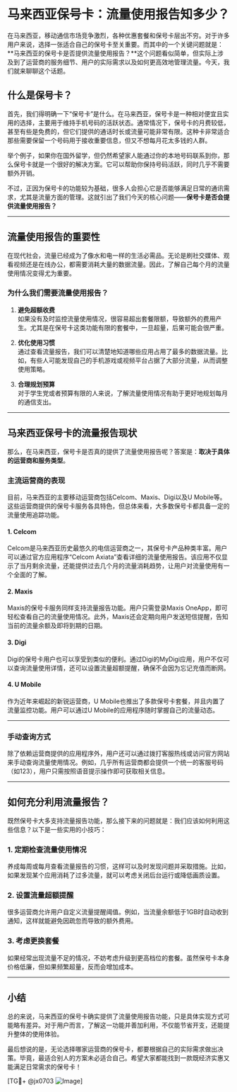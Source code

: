 # 马来西亚保号卡：流量使用报告知多少？

在马来西亚，移动通信市场竞争激烈，各种优惠套餐和保号卡层出不穷。对于许多用户来说，选择一张适合自己的保号卡至关重要。而其中的一个关键问题就是：**马来西亚的保号卡是否提供流量使用报告？**这个问题看似简单，但实际上涉及到了运营商的服务细节、用户的实际需求以及如何更高效地管理流量。今天，我们就来聊聊这个话题。

## 什么是保号卡？

首先，我们得明确一下“保号卡”是什么。在马来西亚，保号卡是一种相对便宜且实用的选择，主要用于维持手机号码的活跃状态。通常情况下，保号卡的月费较低，甚至有些是免费的，但它们提供的通话时长或流量可能非常有限。这种卡非常适合那些需要保留一个号码用于接收重要信息，但又不想每月花太多钱的人群。

举个例子，如果你在国外留学，但仍然希望家人能通过你的本地号码联系到你，那么保号卡就是一个很好的解决方案。它可以帮助你保持号码活跃，同时几乎不需要额外开销。

不过，正因为保号卡的功能较为基础，很多人会担心它是否能够满足日常的通讯需求，尤其是流量方面的管理。这就引出了我们今天的核心问题——**保号卡是否会提供流量使用报告？**

---

## 流量使用报告的重要性

在现代社会，流量已经成为了像水和电一样的生活必需品。无论是刷社交媒体、观看视频还是在线办公，都需要消耗大量的数据流量。因此，了解自己每个月的流量使用情况变得尤为重要。

### **为什么我们需要流量使用报告？**

1. **避免超额收费**  
   如果没有及时监控流量使用情况，很容易超出套餐限额，导致额外的费用产生。尤其是在保号卡这类功能有限的套餐中，一旦超量，后果可能会很严重。

2. **优化使用习惯**  
   通过查看流量报告，我们可以清楚地知道哪些应用占用了最多的数据流量。比如，有些人可能发现自己的手机游戏或视频平台占据了大部分流量，从而调整使用策略。

3. **合理规划预算**  
   对于学生党或者预算有限的人来说，了解流量使用情况有助于更好地规划每月的通信支出。

---

## 马来西亚保号卡的流量报告现状

那么，在马来西亚，保号卡是否真的提供了流量使用报告呢？答案是：**取决于具体的运营商和服务类型**。

### **主流运营商的表现**

目前，马来西亚的主要移动运营商包括Celcom、Maxis、Digi以及U Mobile等。这些运营商提供的保号卡服务各具特色，但总体来看，大多数保号卡都具备一定的流量使用追踪功能。

#### **1. Celcom**
Celcom是马来西亚历史最悠久的电信运营商之一，其保号卡产品种类丰富。用户可以通过官方应用程序“Celcom Axiata”查看详细的流量使用报告。该应用不仅显示了当月剩余流量，还能提供过去几个月的流量消耗趋势，让用户对流量使用有一个全面的了解。

#### **2. Maxis**
Maxis的保号卡服务同样支持流量报告功能。用户只需登录Maxis OneApp，即可轻松查看自己的流量使用情况。此外，Maxis还会定期向用户发送短信提醒，告知当前的流量余额及即将到期的日期。

#### **3. Digi**
Digi的保号卡用户也可以享受到类似的便利。通过Digi的MyDigi应用，用户不仅可以查询流量使用详情，还可以设置流量超额提醒，确保不会因为忘记充值而断网。

#### **4. U Mobile**
作为近年来崛起的新锐运营商，U Mobile也推出了多款保号卡套餐，并且内置了流量监控功能。用户可以通过U Mobile的应用程序随时掌握自己的流量动态。

---

### **手动查询方式**

除了依赖运营商提供的应用程序外，用户还可以通过拨打客服热线或访问官方网站来手动查询流量使用情况。例如，几乎所有运营商都会提供一个统一的客服号码（如123），用户只需按照语音提示操作即可获取相关信息。

---

## 如何充分利用流量报告？

既然保号卡大多支持流量报告功能，那么接下来的问题就是：我们应该如何利用这些信息？以下是一些实用的小技巧：

### **1. 定期检查流量使用情况**
养成每周或每月查看流量报告的习惯，这样可以及时发现问题并采取措施。比如，如果发现某个应用消耗了过多流量，就可以考虑关闭后台运行或降低画质设置。

### **2. 设置流量超额提醒**
很多运营商允许用户自定义流量提醒阈值。例如，当流量余额低于1GB时自动收到通知，这样就能避免因疏忽而导致的额外费用。

### **3. 考虑更换套餐**
如果经常出现流量不足的情况，不妨考虑升级到更高档位的套餐。虽然保号卡本身价格低廉，但如果频繁超量，反而会增加成本。

---

## 小结

总的来说，马来西亚的保号卡确实提供了流量使用报告功能，只是具体实现方式可能略有差异。对于用户而言，了解这一功能并善加利用，不仅能节省开支，还能提升整体的使用体验。

最后想说的是，无论选择哪家运营商的保号卡，都要根据自己的实际需求做出决策。毕竟，最适合别人的方案未必适合自己。希望大家都能找到一款既经济实惠又能满足日常需求的保号卡！

[TG💪+ @jx0703 ![Image](https://github.com/user-attachments/assets/dbca1d08-cadb-493c-b0ec-ad6f7a83f270)]